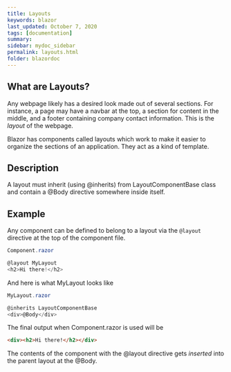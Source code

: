 ```yaml
---
title: Layouts
keywords: blazor
last_updated: October 7, 2020
tags: [documentation]
summary: 
sidebar: mydoc_sidebar
permalink: layouts.html
folder: blazordoc
---
```


## What are Layouts?

Any webpage likely has a desired look made out of several sections. For instance, a page may have a navbar at the top, a section for content in the middle, and a footer containing company contact information. This is the *layout* of the webpage. 

Blazor has components called layouts which work to make it easier to organize the sections of an application. They act as a kind of template. 

## Description

A layout must inherit (using @inherits) from LayoutComponentBase class and contain a @Body directive somewhere inside itself.

## Example

Any component can be defined to belong to a layout via the ```@layout``` directive at the top of the component file. 

``` csharp
Component.razor

@layout MyLayout
<h2>Hi there!</h2>
```

And here is what MyLayout looks like

``` csharp
MyLayout.razor

@inherits LayoutComponentBase
<div>@Body</div>
```

The final output when Component.razor is used will be

``` html
<div><h2>Hi there!</h2></div>
```

The contents of the component with the @layout directive gets *inserted* into the parent layout at the @Body.

